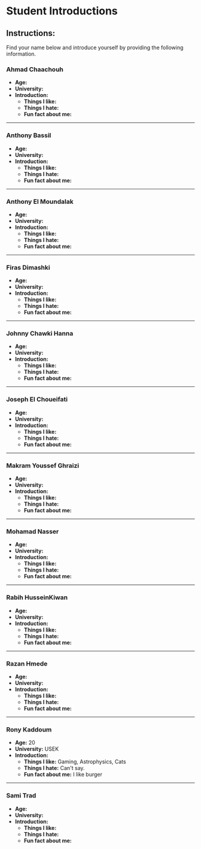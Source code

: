 # Student Introductions

## Instructions:
Find your name below and introduce yourself by providing the following information.

### Ahmad Chaachouh

- **Age:**
- **University:**
- **Introduction:**
  - **Things I like:**
  - **Things I hate:**
  - **Fun fact about me:**

---

### Anthony Bassil

- **Age:**
- **University:**
- **Introduction:**
  - **Things I like:**
  - **Things I hate:**
  - **Fun fact about me:**

---

### Anthony El Moundalak

- **Age:**
- **University:**
- **Introduction:**
  - **Things I like:**
  - **Things I hate:**
  - **Fun fact about me:**

---

### Firas Dimashki

- **Age:**
- **University:**
- **Introduction:**
  - **Things I like:**
  - **Things I hate:**
  - **Fun fact about me:**

---

### Johnny Chawki Hanna

- **Age:**
- **University:**
- **Introduction:**
  - **Things I like:**
  - **Things I hate:**
  - **Fun fact about me:**

---

### Joseph El Choueifati

- **Age:**
- **University:**
- **Introduction:**
  - **Things I like:**
  - **Things I hate:**
  - **Fun fact about me:**

---

### Makram Youssef Ghraizi

- **Age:**
- **University:**
- **Introduction:**
  - **Things I like:**
  - **Things I hate:**
  - **Fun fact about me:**

---

### Mohamad Nasser

- **Age:**
- **University:**
- **Introduction:**
  - **Things I like:**
  - **Things I hate:**
  - **Fun fact about me:**

---

### Rabih HusseinKiwan

- **Age:**
- **University:**
- **Introduction:**
  - **Things I like:**
  - **Things I hate:**
  - **Fun fact about me:**

---

### Razan Hmede

- **Age:**
- **University:**
- **Introduction:**
  - **Things I like:**
  - **Things I hate:**
  - **Fun fact about me:**

---

### Rony Kaddoum

- **Age:** 20
- **University:** USEK
- **Introduction:**
  - **Things I like:** Gaming, Astrophysics, Cats
  - **Things I hate:** Can't say.
  - **Fun fact about me:** I like burger

---

### Sami Trad

- **Age:**
- **University:**
- **Introduction:**
  - **Things I like:**
  - **Things I hate:**
  - **Fun fact about me:**
